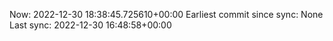 Now: 2022-12-30 18:38:45.725610+00:00 Earliest commit since sync: None Last sync: 2022-12-30 16:48:58+00:00
